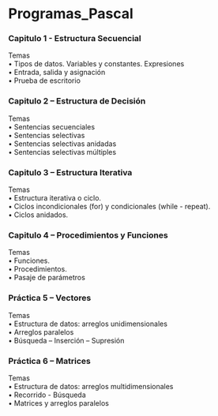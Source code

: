 # Programas_Pascal

### Capitulo 1 - Estructura Secuencial

Temas
<br>
• Tipos de datos. Variables y constantes. Expresiones
<br>
• Entrada, salida y asignación
<br>
• Prueba de escritorio
<br>
  
### Capitulo 2 – Estructura de Decisión

Temas
<br>
• Sentencias secuenciales
<br>
• Sentencias selectivas
<br>
• Sentencias selectivas anidadas
<br>
• Sentencias selectivas múltiples
<br>

### Capitulo 3 – Estructura Iterativa

Temas
<br>
• Estructura iterativa o ciclo.
<br>
• Ciclos incondicionales (for) y condicionales (while - repeat).
<br>
• Ciclos anidados.

### Capitulo 4 – Procedimientos y Funciones

Temas
<br>
• Funciones.
<br>
• Procedimientos.
<br>
• Pasaje de parámetros

### Práctica 5 – Vectores

Temas
<br>
• Estructura de datos: arreglos unidimensionales
<br>
• Arreglos paralelos
<br>
• Búsqueda – Inserción – Supresión

### Práctica 6 – Matrices

Temas
<br>
• Estructura de datos: arreglos multidimensionales
<br>
• Recorrido - Búsqueda
<br>
• Matrices y arreglos paralelos
